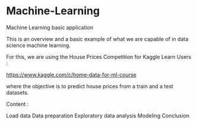 # Machine-Learning
Machine Learning basic application

This is an overview and a basic example of what we are capable of in data science machine learning.

For this, we are using the House Prices Competition for Kaggle Learn Users :

https://www.kaggle.com/c/home-data-for-ml-course

where the objective is to predict house prices from a train and a test datasets. 

Content :

Load data
Data preparation
Exploratory data analysis
Modeling
Conclusion
